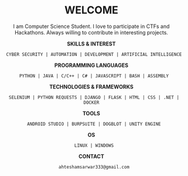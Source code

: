 <div align='center'>
      <h1>WELCOME</h1>
      <p>I am Computer Science Student. I love to participate in CTFs and Hackathons. Always willing to contribute in interesting projects.</p>
<div/>
      
**SKILLS & INTEREST**
      
      CYBER SECURITY | AUTOMATION | DEVELOPMENT | ARTIFICIAL INTELLIGENCE

**PROGRAMMING LANGUAGES**
    
      PYTHON | JAVA | C/C++ | C# | JAVASCRIPT | BASH | ASSEMBLY

**TECHNOLOGIES & FRAMEWORKS**

      SELENIUM | PYTHON REQUESTS | DJANGO | FLASK | HTML | CSS | .NET | DOCKER

**TOOLS**

      ANDROID STUDIO | BURPSUITE | DOGBLOT | UNITY ENGINE

**OS**

      LINUX | WINDOWS

**CONTACT**
      
      ahteshamsarwar333@gmail.com


